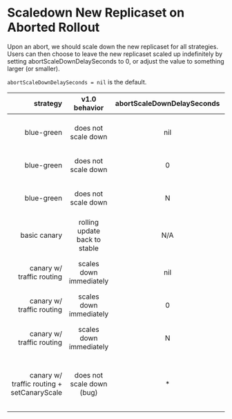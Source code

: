 # Scaledown New Replicaset on Aborted Rollout

Upon an abort, we should scale down the new replicaset for all strategies. Users can then choose to leave the new replicaset scaled up indefinitely by setting abortScaleDownDelaySeconds to 0, or adjust the value to something larger (or smaller).

`abortScaleDownDelaySeconds = nil` is the default.

|                                    strategy |         v1.0 behavior         | abortScaleDownDelaySeconds |         v1.1 behavior         |
|--------------------------------------------:|:-----------------------------:|:--------------------------:|:-----------------------------:|
|                                  blue-green | does not scale down           | nil                        | scales down after 30 seconds  |
|                                  blue-green | does not scale down           | 0                          | does not scale down           |
|                                  blue-green | does not scale down           | N                          | scales down after N seconds   |
|                                basic canary | rolling update back to stable | N/A                        | rolling update back to stable |
|                   canary w/ traffic routing | scales down immediately       | nil                        | scales down after 30 seconds  |
|                   canary w/ traffic routing | scales down immediately       | 0                          | does not scale down           |
|                   canary w/ traffic routing | scales down immediately       | N                          | scales down after N seconds   |
| canary w/ traffic routing  + setCanaryScale | does not scale down (bug)     | *                          | should behave like  canary w/ traffic routing     |
